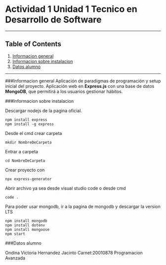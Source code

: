 # Actividad 1 Unidad 1 Tecnico en Desarrollo de Software

***
## Table of Contents
1. [Informacion general](#infoGeneral)
2. [Informacion sobre instalacion](#inforInstalacion)
3. [Datos alumno](#datosAlumno)
***

###Informacion general
Aplicación de paradigmas de programación y setup inicial del proyecto.
Aplicación web en **Express.js** con una base de datos **MongoDB**, que permitirá a los usuarios gestionar hábitos.

###Informacion sobre instalacion

Descargar nodejs de la pagina oficial.
```
npm install express
npm install -g express
```

Desde el cmd crear carpeta
```
mkdir NombreDeCarpeta 
```

Entrar a carpeta
```
cd NombreDeCarpeta
```

Crear proyecto con 
```
npx express-generator
```

Abrir archivo ya sea desde visual studio code o desde cmd
```
code .
```

Para poder usar mongodb, ir a la pagina de mongodb y descargar la version LTS
```
npm install mongodb
npm install dotenv
npm install mongoose
npm start
```

###Datos alumno

Ondina Victoria Hernandez Jacinto
Carnet:20010878
Programacion Avanzada


